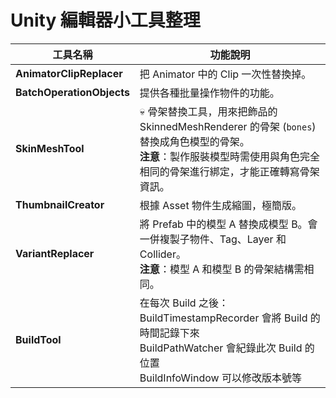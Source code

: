 # Unity 編輯器小工具整理

| 工具名稱                  | 功能說明                                                                                                                                                                        |
| ------------------------- | ------------------------------------------------------------------------------------------------------------------------------------------------------------------------------- |
| **AnimatorClipReplacer**  | 把 Animator 中的 Clip 一次性替換掉。                                                                                                                                            |
| **BatchOperationObjects** | 提供各種批量操作物件的功能。                                                                                                                                                    |
| **SkinMeshTool**          | 💀 骨架替換工具，用來把飾品的 SkinnedMeshRenderer 的骨架 (`bones`) 替換成角色模型的骨架。<br>**注意**：製作服裝模型時需使用與角色完全相同的骨架進行綁定，才能正確轉寫骨架資訊。 |
| **ThumbnailCreator**      | 根據 Asset 物件生成縮圖，極簡版。                                                                                                                                               |
| **VariantReplacer**       | 將 Prefab 中的模型 A 替換成模型 B。會一併複製子物件、Tag、Layer 和 Collider。<br>**注意**：模型 A 和模型 B 的骨架結構需相同。                                                   |
| **BuildTool**             | 在每次 Build 之後：<br>BuildTimestampRecorder 會將 Build 的時間記錄下來<br>BuildPathWatcher 會紀錄此次 Build 的位置<br>BuildInfoWindow 可以修改版本號等                         |
